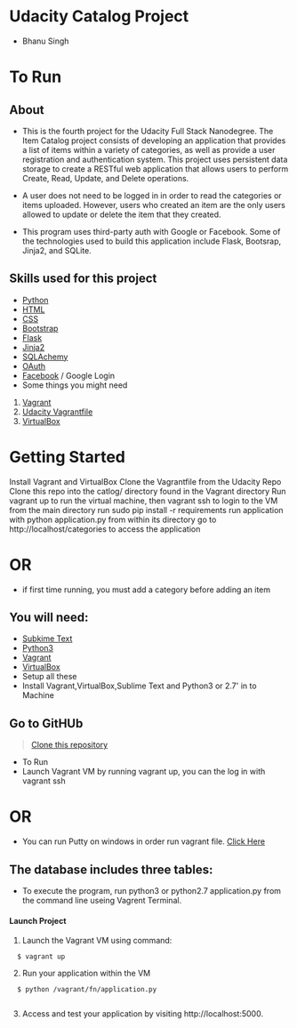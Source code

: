 # Udacity Catalog Project 
- Bhanu Singh 
# To Run
## About

- This is the fourth project for the Udacity Full Stack Nanodegree. The Item Catalog project consists of developing an application that provides a list of items within a variety of categories, as well as provide a user registration and authentication system. This project uses persistent data storage to create a RESTful web application that allows users to perform Create, Read, Update, and Delete operations.

- A user does not need to be logged in in order to read the categories or items uploaded. However, users who created an item are the only users allowed to update or delete the item that they created.

- This program uses third-party auth with Google or Facebook. Some of the technologies used to build this application include Flask, Bootsrap, Jinja2, and SQLite.

## Skills used for this project

- [Python](https://www.python.org/downloads/)
- [HTML](https://www.w3schools.com/html/)
- [CSS](https://www.w3schools.com/css/default.asp)
- [Bootstrap](http://getbootstrap.com/)
- [Flask](http://flask.pocoo.org/)
- [Jinja2](http://jinja.pocoo.org/)
- [SQLAchemy](https://www.sqlalchemy.org/download.html)
- [OAuth](https://developers.google.com/identity/protocols/OAuth2)
- [Facebook](https://developers.facebook.com/docs/facebook-login/web)  / Google Login 
- Some things you might need

1. [Vagrant](https://www.vagrantup.com/)
2. [Udacity Vagrantfile](https://github.com/udacity/fullstack-nanodegree-vm)
3. [VirtualBox](https://www.virtualbox.org/wiki/Downloads)

# Getting Started

Install Vagrant and VirtualBox
Clone the Vagrantfile from the Udacity Repo
Clone this repo into the catlog/ directory found in the Vagrant directory
Run vagrant up to run the virtual machine, then vagrant ssh to login to the VM
from the main directory run sudo pip install -r requirements
run application with python application.py from within its directory
go to http://localhost/categories to access the application

# OR

* if first time running, you must add a category before adding an item

## You will need:
  - [Subkime Text](https://www.sublimetext.com/)
  - [Python3](https://www.python.org/downloads/)
  - [Vagrant](https://www.vagrantup.com/downloads.html)
  - [VirtualBox](https://www.virtualbox.org/)
  - Setup all these
  - Install Vagrant,VirtualBox,Sublime Text and Python3 or 2.7' in to Machine  

## Go to GitHUb
   > [Clone this repository](https://github.com/Benn9211/Full-stack-Vangrant-repos)
   - To Run
   - Launch Vagrant VM by running vagrant up, you can the log in with vagrant ssh
   
  # OR
   - You can run Putty on windows in order run vagrant file. [Click Here](https://www.chiark.greenend.org.uk/~sgtatham/putty/latest.html)

## The database includes three tables:

   - To execute the program, run python3 or python2.7 application.py from the command line useing Vagrent Terminal.
#### Launch Project
  1. Launch the Vagrant VM using command:
  
  ```
    $ vagrant up
  ```
  2. Run your application within the VM
  
  ```
    $ python /vagrant/fn/application.py
    
  ```
   3. Access and test your application by visiting  http://localhost:5000.
